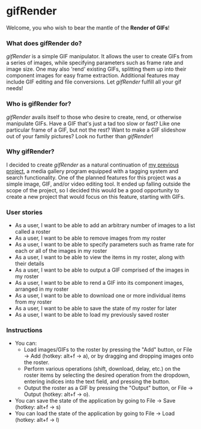 # gifRender

Welcome, you who wish to bear the mantle of the **Render of GIFs**!

### What does gifRender do? 

_gifRender_ is a simple GIF manipulator. It allows the user to create GIFs from a series of images,
while specifying parameters such as frame rate and image size. One may also 'rend' existing GIFs, splitting
them up into their component images for easy frame extraction. Additional features may include GIF editing and
file conversions. Let _gifRender_ fulfill all your gif needs!

### Who is gifRender for?

_gifRender_ avails itself to those who desire to create, rend, or otherwise manipulate GIFs.
Have a GIF that's just a tad too slow or fast? Like one particular frame of a GIF, but not the rest?
Want to make a GIF slideshow out of your family pictures?
Look no further than _gifRender_!

### Why gifRender?

I decided to create _gifRender_ as a natural continuation of [my previous project](https://github.com/VictorVy/myGallery),
a media gallery program equipped with a tagging system and search functionality. One of the planned features for this
project was a simple image, GIF, and/or video editing tool. It ended up falling outside the scope of the project,
so I decided this would be a good opportunity to create a new project that would focus on this feature, starting with GIFs.

### User stories

- As a user, I want to be able to add an arbitrary number of images to a list called a roster
- As a user, I want to be able to remove images from my roster
- As a user, I want to be able to specify parameters such as frame rate for each or all of the images in my roster
- As a user, I want to be able to view the items in my roster, along with their details
- As a user, I want to be able to output a GIF comprised of the images in my roster
- As a user, I want to be able to rend a GIF into its component images, arranged in my roster
- As a user, I want to be able to download one or more individual items from my roster
- As a user, I want to be able to save the state of my roster for later
- As a user, I want to be able to load my previously saved roster

### Instructions

- You can:
  - Load images/GIFs to the roster by pressing the "Add" button, or File &#8594; Add (hotkey: alt+f &#8594; a), or by dragging and dropping images onto the roster.
  - Perform various operations (shift, download, delay, etc.) on the roster items by selecting the desired operation from the dropdown, entering indices into the text field, and pressing the button.
  - Output the roster as a GIF by pressing the "Output" button, or File &#8594; Output (hotkey: alt+f &#8594; o).
- You can save the state of the application by going to File &#8594; Save (hotkey: alt+f &#8594; s)
- You can load the state of the application by going to File &#8594; Load (hotkey: alt+f &#8594; l)
